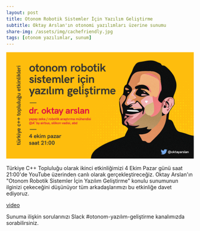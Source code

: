 ```yaml
---
layout: post
title: Otonom Robotik Sistemler İçin Yazılım Geliştirme
subtitle: Oktay Arslan'ın otonomi yazılımları üzerine sunumu
share-img: /assets/img/cachefriendly.jpg
tags: [otonom yazılımlar, sunum]
---
```


![](../assets/img/oktayarslan.png)

Türkiye C++ Topluluğu olarak ikinci etkinliğimizi 4 Ekim Pazar günü saat
21:00'de YouTube üzerinden canlı olarak gerçekleştireceğiz.  Oktay Arslan'ın
"Otonom Robotik Sistemler İçin Yazılım Geliştirme" konulu sunumunun ilginizi
çekeceğini düşünüyor tüm arkadaşlarımızı bu etkinliğe davet ediyoruz.

[video](https://www.youtube.com/watch?v=N0nJOltQU7w)

Sunuma ilişkin sorularınızı Slack #otonom-yazılım-geliştirme kanalımızda
sorabilirsiniz. 
